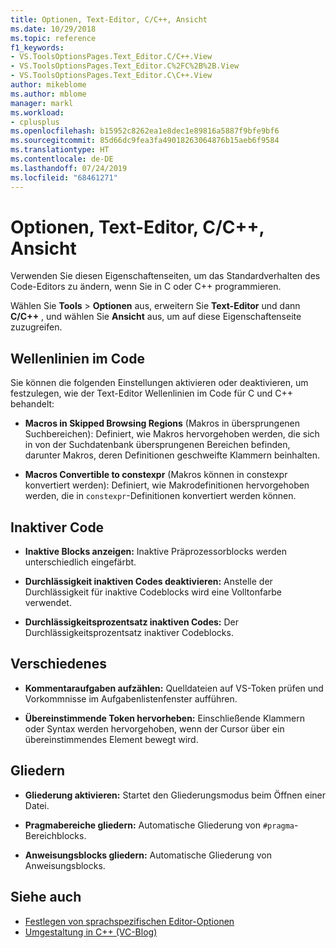 ```yaml
---
title: Optionen, Text-Editor, C/C++, Ansicht
ms.date: 10/29/2018
ms.topic: reference
f1_keywords:
- VS.ToolsOptionsPages.Text_Editor.C/C++.View
- VS.ToolsOptionsPages.Text_Editor.C%2FC%2B%2B.View
- VS.ToolsOptionsPages.Text_Editor.C\C++.View
author: mikeblome
ms.author: mblome
manager: markl
ms.workload:
- cplusplus
ms.openlocfilehash: b15952c8262ea1e8dec1e89816a5887f9bfe9bf6
ms.sourcegitcommit: 85d66dc9fea3fa49018263064876b15aeb6f9584
ms.translationtype: HT
ms.contentlocale: de-DE
ms.lasthandoff: 07/24/2019
ms.locfileid: "68461271"
---
```

# <a name="options-text-editor-cc-view"></a>Optionen, Text-Editor, C/C++, Ansicht

Verwenden Sie diesen Eigenschaftenseiten, um das Standardverhalten des Code-Editors zu ändern, wenn Sie in C oder C++ programmieren.

Wählen Sie **Tools** > **Optionen** aus, erweitern Sie **Text-Editor** und dann **C/C++** , und wählen Sie **Ansicht** aus, um auf diese Eigenschaftenseite zuzugreifen.

## <a name="code-squiggles"></a>Wellenlinien im Code

Sie können die folgenden Einstellungen aktivieren oder deaktivieren, um festzulegen, wie der Text-Editor Wellenlinien im Code für C und C++ behandelt:

- **Macros in Skipped Browsing Regions** (Makros in übersprungenen Suchbereichen): Definiert, wie Makros hervorgehoben werden, die sich in von der Suchdatenbank übersprungenen Bereichen befinden, darunter Makros, deren Definitionen geschweifte Klammern beinhalten.

- **Macros Convertible to constexpr** (Makros können in constexpr konvertiert werden): Definiert, wie Makrodefinitionen hervorgehoben werden, die in `constexpr`-Definitionen konvertiert werden können.

## <a name="inactive-code"></a>Inaktiver Code

- **Inaktive Blocks anzeigen:** Inaktive Präprozessorblocks werden unterschiedlich eingefärbt.

- **Durchlässigkeit inaktiven Codes deaktivieren:** Anstelle der Durchlässigkeit für inaktive Codeblocks wird eine Volltonfarbe verwendet.

- **Durchlässigkeitsprozentsatz inaktiven Codes:** Der Durchlässigkeitsprozentsatz inaktiver Codeblocks.

## <a name="miscellaneous"></a>Verschiedenes

- **Kommentaraufgaben aufzählen:** Quelldateien auf VS-Token prüfen und Vorkommnisse im Aufgabenlistenfenster aufführen.

- **Übereinstimmende Token hervorheben:** Einschließende Klammern oder Syntax werden hervorgehoben, wenn der Cursor über ein übereinstimmendes Element bewegt wird.

## <a name="outlining"></a>Gliedern

- **Gliederung aktivieren:** Startet den Gliederungsmodus beim Öffnen einer Datei.

- **Pragmabereiche gliedern:** Automatische Gliederung von `#pragma`-Bereichblocks.

- **Anweisungsblocks gliedern:** Automatische Gliederung von Anweisungsblocks.

## <a name="see-also"></a>Siehe auch

- [Festlegen von sprachspezifischen Editor-Optionen](../../ide/reference/setting-language-specific-editor-options.md)
- [Umgestaltung in C++ (VC-Blog)](http://blogs.msdn.com/b/vcblog/archive/2014/11/14/all-about-c-refactoring-in-visual-studio-2015-preview.aspx)
